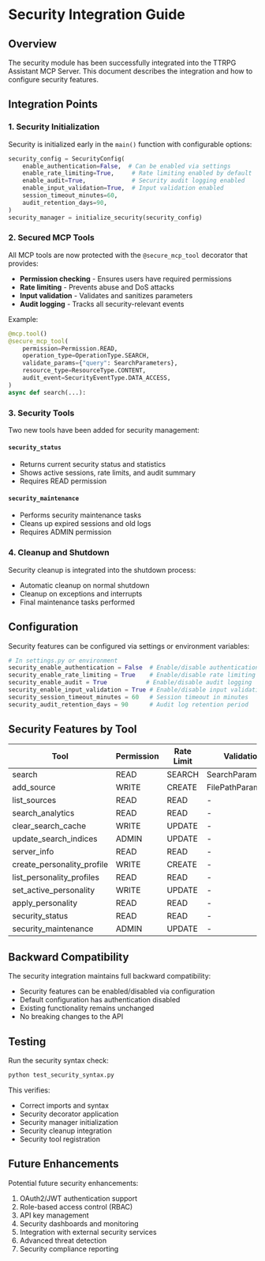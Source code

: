 # Security Integration Guide

## Overview
The security module has been successfully integrated into the TTRPG Assistant MCP Server. This document describes the integration and how to configure security features.

## Integration Points

### 1. Security Initialization
Security is initialized early in the `main()` function with configurable options:

```python
security_config = SecurityConfig(
    enable_authentication=False,  # Can be enabled via settings
    enable_rate_limiting=True,     # Rate limiting enabled by default
    enable_audit=True,             # Security audit logging enabled
    enable_input_validation=True,  # Input validation enabled
    session_timeout_minutes=60,
    audit_retention_days=90,
)
security_manager = initialize_security(security_config)
```

### 2. Secured MCP Tools
All MCP tools are now protected with the `@secure_mcp_tool` decorator that provides:
- **Permission checking** - Ensures users have required permissions
- **Rate limiting** - Prevents abuse and DoS attacks  
- **Input validation** - Validates and sanitizes parameters
- **Audit logging** - Tracks all security-relevant events

Example:
```python
@mcp.tool()
@secure_mcp_tool(
    permission=Permission.READ,
    operation_type=OperationType.SEARCH,
    validate_params={"query": SearchParameters},
    resource_type=ResourceType.CONTENT,
    audit_event=SecurityEventType.DATA_ACCESS,
)
async def search(...):
```

### 3. Security Tools
Two new tools have been added for security management:

#### `security_status`
- Returns current security status and statistics
- Shows active sessions, rate limits, and audit summary
- Requires READ permission

#### `security_maintenance`
- Performs security maintenance tasks
- Cleans up expired sessions and old logs
- Requires ADMIN permission

### 4. Cleanup and Shutdown
Security cleanup is integrated into the shutdown process:
- Automatic cleanup on normal shutdown
- Cleanup on exceptions and interrupts
- Final maintenance tasks performed

## Configuration

Security features can be configured via settings or environment variables:

```python
# In settings.py or environment
security_enable_authentication = False  # Enable/disable authentication
security_enable_rate_limiting = True    # Enable/disable rate limiting
security_enable_audit = True           # Enable/disable audit logging
security_enable_input_validation = True # Enable/disable input validation
security_session_timeout_minutes = 60   # Session timeout in minutes
security_audit_retention_days = 90      # Audit log retention period
```

## Security Features by Tool

| Tool | Permission | Rate Limit | Validation | Audit Event |
|------|------------|------------|------------|-------------|
| search | READ | SEARCH | SearchParameters | DATA_ACCESS |
| add_source | WRITE | CREATE | FilePathParameters | CAMPAIGN_CREATED |
| list_sources | READ | READ | - | DATA_ACCESS |
| search_analytics | READ | READ | - | DATA_ACCESS |
| clear_search_cache | WRITE | UPDATE | - | CONFIG_CHANGED |
| update_search_indices | ADMIN | UPDATE | - | CONFIG_CHANGED |
| server_info | READ | READ | - | DATA_ACCESS |
| create_personality_profile | WRITE | CREATE | - | CAMPAIGN_CREATED |
| list_personality_profiles | READ | READ | - | DATA_ACCESS |
| set_active_personality | WRITE | UPDATE | - | CONFIG_CHANGED |
| apply_personality | READ | READ | - | DATA_ACCESS |
| security_status | READ | READ | - | DATA_ACCESS |
| security_maintenance | ADMIN | UPDATE | - | CONFIG_CHANGED |

## Backward Compatibility

The security integration maintains full backward compatibility:
- Security features can be enabled/disabled via configuration
- Default configuration has authentication disabled
- Existing functionality remains unchanged
- No breaking changes to the API

## Testing

Run the security syntax check:
```bash
python test_security_syntax.py
```

This verifies:
- Correct imports and syntax
- Security decorator application
- Security manager initialization
- Security cleanup integration
- Security tool registration

## Future Enhancements

Potential future security enhancements:
1. OAuth2/JWT authentication support
2. Role-based access control (RBAC) 
3. API key management
4. Security dashboards and monitoring
5. Integration with external security services
6. Advanced threat detection
7. Security compliance reporting